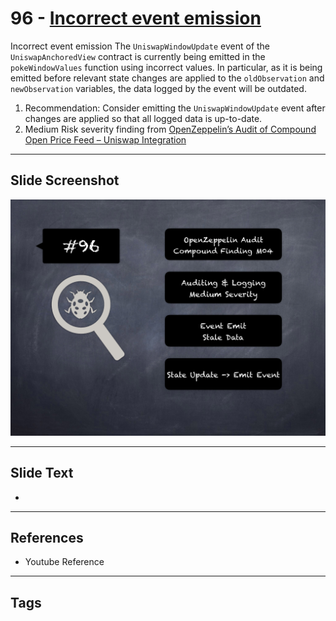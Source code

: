 
# 96 - [Incorrect event emission](./Incorrect%20event%20emission.md)

Incorrect event emission The `UniswapWindowUpdate` event of the `UniswapAnchoredView` contract is currently being emitted in the `pokeWindowValues` function using incorrect values. In particular, as it is being emitted before relevant state changes are applied to the `oldObservation` and `newObservation` variables, the data logged by the event will be outdated.


1. Recommendation: Consider emitting the `UniswapWindowUpdate` event after changes are applied so that all logged data is up-to-date.
2. Medium Risk severity finding from [OpenZeppelin’s Audit of Compound Open Price Feed – Uniswap Integration](https://blog.openzeppelin.com/compound-open-price-feed-uniswap-integration-audit/)


___
## Slide Screenshot
![096.png](../../images/7.%20Audit%20Findings%20101/096.png)
___
## Slide Text
- 
___
## References
- Youtube Reference
___
## Tags
